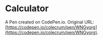 # Calculator

A Pen created on CodePen.io. Original URL: [https://codepen.io/colecrum/pen/WNGyorg](https://codepen.io/colecrum/pen/WNGyorg).


